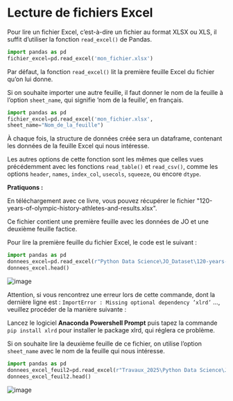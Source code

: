 # Lecture de fichiers Excel

Pour lire un fichier Excel, c’est-à-dire un fichier au format XLSX ou XLS, il suffit d’utiliser la fonction ```read_excel()``` de Pandas.

```python
import pandas as pd 
fichier_excel=pd.read_excel('mon_fichier.xlsx')
```

Par défaut, la fonction ```read_excel()``` lit la première feuille Excel du fichier qu’on lui donne. 

Si on souhaite importer une autre feuille, il faut donner le nom de la feuille à l’option ```sheet_name```, qui signifie ’nom de la feuille’, en français.

```python
import pandas as pd  
fichier_excel=pd.read_excel('mon_fichier.xlsx',  
sheet_name="Nom_de_la_feuille")
```

À chaque fois, la structure de données créée sera un dataframe, contenant les données de la feuille Excel qui nous intéresse. 

Les autres options de cette fonction sont les mêmes que celles vues précédemment avec les fonctions ```read_table()``` et ```read_csv()```, comme les options ```header```, ```names```, ```index_col```, ```usecols```, ```squeeze```, ou encore ```dtype```.

__Pratiquons :__

En téléchargement avec ce livre, vous pouvez récupérer le fichier "120-years-of-olympic-history-athletes-and-results.xlsx". 

Ce fichier contient une première feuille avec les données de JO et une deuxième feuille factice.

Pour lire la première feuille du fichier Excel, le code est le suivant :

```python
import pandas as pd
donnees_excel=pd.read_excel(r"Python Data Science\JO_Dataset\120-years-of-olympic-history-athletes-and-results.xlsx")
donnees_excel.head()
```

![image](https://github.com/user-attachments/assets/4f9a443c-bf07-498a-ac2c-c28cab1e6ab6)


Attention, si vous rencontrez une erreur lors de cette commande, dont la dernière ligne est : ```ImportError : Missing optional dependency ’xlrd’``` ..., veuillez procéder de la manière suivante :

Lancez le logiciel __Anaconda Powershell Prompt__ puis tapez la commande ```pip install xlrd``` pour installer le package xlrd, qui réglera ce problème.

Si on souhaite lire la deuxième feuille de ce fichier, on utilise l’option ```sheet_name``` avec le nom de la feuille qui nous intéresse.

```python
import pandas as pd
donnees_excel_feuil2=pd.read_excel(r"Travaux_2025\Python Data Science\JO_Dataset\120-years-of-olympic-history-athletes-and-results.xlsx", sheet_name="Feuille2")
donnees_excel_feuil2.head()
```

![image](https://github.com/user-attachments/assets/1cbe89bc-808d-4ab3-a9fe-9851071b846a)

